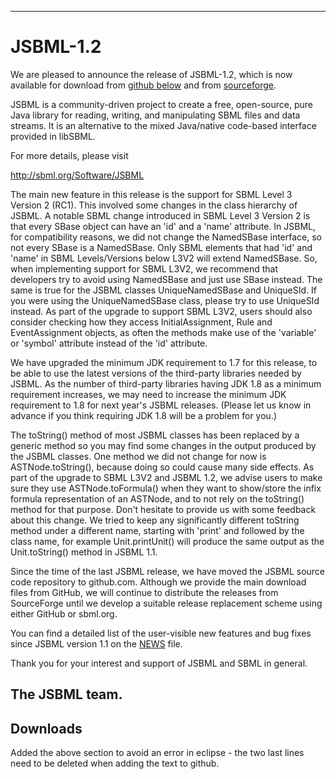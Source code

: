 -------------------------
# JSBML-1.2


We are pleased to announce the release of JSBML-1.2, which is now available for download from [github below](#downloads) and from [sourceforge](https://sourceforge.net/projects/jsbml/files/jsbml/1.2).

JSBML is a community-driven project to create a free, open-source, pure Java library for reading, writing, and manipulating SBML files and data streams. It is an alternative to the mixed Java/native code-based interface provided in libSBML.

For more details, please visit

<http://sbml.org/Software/JSBML>

The main new feature in this release is the support for SBML Level 3 Version 2 (RC1). This involved some changes in the class hierarchy of JSBML. A notable SBML change introduced in SBML Level 3 Version 2 is that every SBase object can have an 'id' and a 'name' attribute.  In JSBML, for compatibility reasons, we did not change the NamedSBase interface, so not every SBase is a NamedSBase. Only SBML elements that had 'id' and 'name' in SBML Levels/Versions below L3V2 will extend NamedSBase. So, when implementing support for SBML L3V2, we recommend that developers try to avoid using NamedSBase and just use SBase instead. The same is true for the JSBML classes UniqueNamedSBase and UniqueSId. If you were using the UniqueNamedSBase class, please try to use UniqueSId instead.  As part of the upgrade to support SBML L3V2, users should also consider checking how they access InitialAssignment, Rule and EventAssignment objects, as often the methods make use of the 'variable' or 'symbol' attribute instead of the 'id' attribute.

We have upgraded the minimum JDK requirement to 1.7 for this release, to be able to use the latest versions of the third-party libraries needed by JSBML. As the number of third-party libraries having JDK 1.8 as a minimum requirement increases, we may need to increase the minimum JDK requirement to 1.8 for next year's JSBML releases. (Please let us know in advance if you think requiring JDK 1.8 will be a problem for you.)

The toString() method of most JSBML classes has been replaced by a generic method so you may find some changes in the output produced by the JSBML classes. One method we did not change for now is ASTNode.toString(), because doing so could cause many side effects. As part of the upgrade to SBML L3V2 and JSBML 1.2, we advise users to make sure they use ASTNode.toFormula() when they want to show/store the infix formula representation of an ASTNode, and to not rely on the toString() method for that purpose. Don't hesitate to provide us with some feedback about this change. We tried to keep any significantly different toString method under a different name, starting with 'print' and followed by the class name, for example Unit.printUnit() will produce the same output as the Unit.toString() method in JSBML 1.1.
 
Since the time of the last JSBML release, we have moved the JSBML source code repository to github.com. Although we provide the main download files from GitHub, we will continue to distribute the releases from SourceForge until we develop a suitable release replacement scheme using either GitHub or sbml.org.

You can find a detailed list of the user-visible new features and bug fixes since JSBML version 1.1 on the [NEWS](NEWS.txt) file.

Thank you for your interest and support of JSBML and SBML in general.

## The JSBML team. 
<a name="downloads"/>

## Downloads
Added the above section to avoid an error in eclipse - the two last lines need to be deleted when adding the text to github.